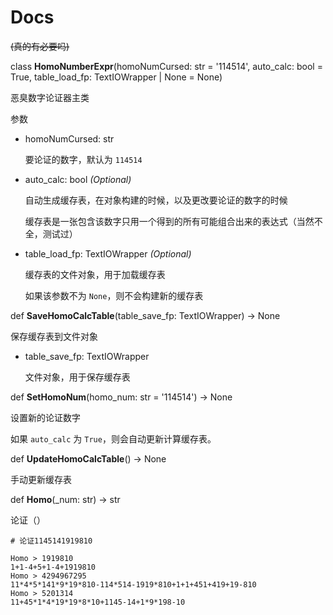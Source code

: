 # Docs

~~(真的有必要吗)~~

class **HomoNumberExpr**(homoNumCursed: str = '114514', auto_calc: bool = True, table_load_fp: TextIOWrapper | None = None)

恶臭数字论证器主类

参数

+ homoNumCursed: str

    要论证的数字，默认为 `114514`

+ auto_calc: bool *(Optional)*

    自动生成缓存表，在对象构建的时候，以及更改要论证的数字的时候

    缓存表是一张包含该数字只用一个得到的所有可能组合出来的表达式（当然不全，测试过）

+ table_load_fp: TextIOWrapper *(Optional)*

    缓存表的文件对象，用于加载缓存表

    如果该参数不为 `None`，则不会构建新的缓存表

def **SaveHomoCalcTable**(table_save_fp: TextIOWrapper) -> None

保存缓存表到文件对象

+ table_save_fp: TextIOWrapper

    文件对象，用于保存缓存表

def **SetHomoNum**(homo_num: str = '114514') -> None

设置新的论证数字

如果 `auto_calc` 为 `True`，则会自动更新计算缓存表。

def **UpdateHomoCalcTable**() -> None

手动更新缓存表

def **Homo**(_num: str) -> str

论证（）


```
# 论证1145141919810

Homo > 1919810
1+1-4+5+1-4+1919810
Homo > 4294967295
11*4*5*141*9*19*810-114*514-1919*810+1+1+451+419+19-810
Homo > 5201314
11+45*1*4*19*19*8*10+1145-14+1*9*198-10
```
